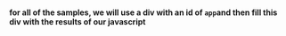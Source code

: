 #### for all of the samples, we will use a div with an id of `app`and then fill this div with the results of our javascript